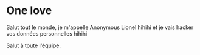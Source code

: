 # One love

Salut tout le monde, je m'appelle Anonymous Lionel hihihi et je vais hacker vos données personnelles hihihi

Salut à toute l'équipe.
